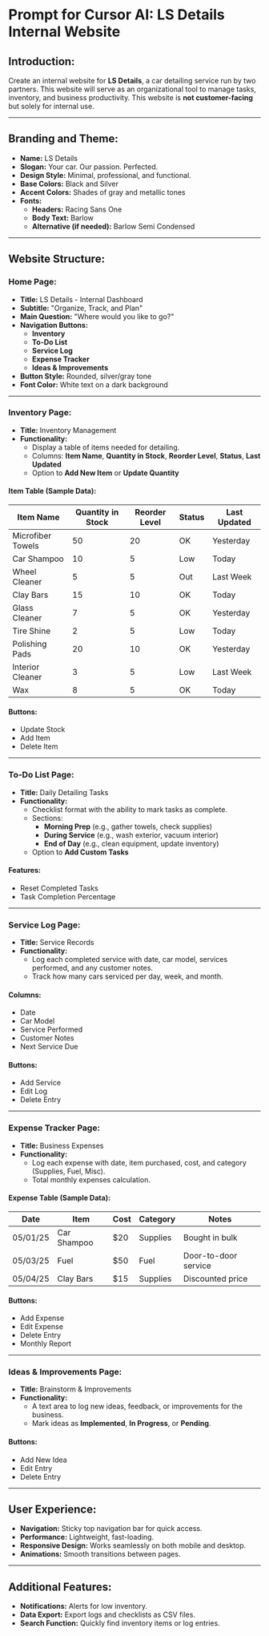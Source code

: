 # Prompt for Cursor AI: LS Details Internal Website

## Introduction:
Create an internal website for **LS Details**, a car detailing service run by two partners. This website will serve as an organizational tool to manage tasks, inventory, and business productivity. This website is **not customer-facing** but solely for internal use.

---

## Branding and Theme:
- **Name:** LS Details  
- **Slogan:** Your car. Our passion. Perfected.  
- **Design Style:** Minimal, professional, and functional.  
- **Base Colors:** Black and Silver  
- **Accent Colors:** Shades of gray and metallic tones  
- **Fonts:**  
  - **Headers:** Racing Sans One  
  - **Body Text:** Barlow  
  - **Alternative (if needed):** Barlow Semi Condensed  

---

## Website Structure:

### Home Page:  
- **Title:** LS Details - Internal Dashboard  
- **Subtitle:** "Organize, Track, and Plan"  
- **Main Question:** "Where would you like to go?"  
- **Navigation Buttons:**  
  - **Inventory**  
  - **To-Do List**  
  - **Service Log**  
  - **Expense Tracker**  
  - **Ideas & Improvements**  
- **Button Style:** Rounded, silver/gray tone  
- **Font Color:** White text on a dark background  

---

### Inventory Page:  
- **Title:** Inventory Management  
- **Functionality:**  
  - Display a table of items needed for detailing.  
  - Columns: **Item Name**, **Quantity in Stock**, **Reorder Level**, **Status**, **Last Updated**  
  - Option to **Add New Item** or **Update Quantity**  

#### Item Table (Sample Data):

| Item Name         | Quantity in Stock | Reorder Level | Status | Last Updated |
|------------------|------------------|--------------|-------|--------------|
| Microfiber Towels | 50               | 20           | OK    | Yesterday     |
| Car Shampoo       | 10               | 5            | Low   | Today         |
| Wheel Cleaner     | 5                | 5            | Out   | Last Week     |
| Clay Bars         | 15               | 10           | OK    | Today         |
| Glass Cleaner     | 7                | 5            | OK    | Yesterday     |
| Tire Shine        | 2                | 5            | Low   | Today         |
| Polishing Pads    | 20               | 10           | OK    | Yesterday     |
| Interior Cleaner  | 3                | 5            | Low   | Last Week     |
| Wax               | 8                | 5            | OK    | Today         |  

#### Buttons:
- Update Stock  
- Add Item  
- Delete Item  

---

### To-Do List Page:  
- **Title:** Daily Detailing Tasks  
- **Functionality:**  
  - Checklist format with the ability to mark tasks as complete.  
  - Sections:  
    - **Morning Prep** (e.g., gather towels, check supplies)  
    - **During Service** (e.g., wash exterior, vacuum interior)  
    - **End of Day** (e.g., clean equipment, update inventory)  
  - Option to **Add Custom Tasks**  

#### Features:
- Reset Completed Tasks  
- Task Completion Percentage  

---

### Service Log Page:  
- **Title:** Service Records  
- **Functionality:**  
  - Log each completed service with date, car model, services performed, and any customer notes.  
  - Track how many cars serviced per day, week, and month.  

#### Columns:
- Date  
- Car Model  
- Service Performed  
- Customer Notes  
- Next Service Due  

#### Buttons:
- Add Service  
- Edit Log  
- Delete Entry  

---

### Expense Tracker Page:  
- **Title:** Business Expenses  
- **Functionality:**  
  - Log each expense with date, item purchased, cost, and category (Supplies, Fuel, Misc).  
  - Total monthly expenses calculation.  

#### Expense Table (Sample Data):

| Date     | Item         | Cost | Category  | Notes               |
|---------|--------------|------|----------|----------------------|
| 05/01/25 | Car Shampoo  | $20  | Supplies | Bought in bulk       |
| 05/03/25 | Fuel         | $50  | Fuel     | Door-to-door service |
| 05/04/25 | Clay Bars    | $15  | Supplies | Discounted price     |  

#### Buttons:
- Add Expense  
- Edit Expense  
- Delete Entry  
- Monthly Report  

---

### Ideas & Improvements Page:  
- **Title:** Brainstorm & Improvements  
- **Functionality:**  
  - A text area to log new ideas, feedback, or improvements for the business.  
  - Mark ideas as **Implemented**, **In Progress**, or **Pending**.  

#### Buttons:
- Add New Idea  
- Edit Entry  
- Delete Entry  

---

## User Experience:  
- **Navigation:** Sticky top navigation bar for quick access.  
- **Performance:** Lightweight, fast-loading.  
- **Responsive Design:** Works seamlessly on both mobile and desktop.  
- **Animations:** Smooth transitions between pages.  

---

## Additional Features:  
- **Notifications:** Alerts for low inventory.  
- **Data Export:** Export logs and checklists as CSV files.  
- **Search Function:** Quickly find inventory items or log entries.  

